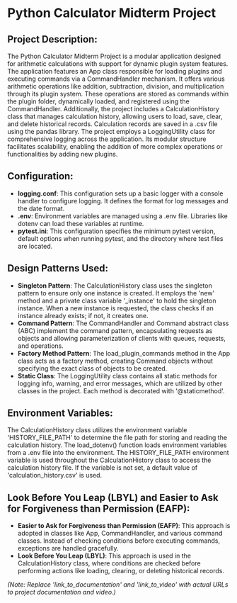 # Python Calculator Midterm Project

## Project Description:

The Python Calculator Midterm Project is a modular application designed for arithmetic calculations with support for dynamic plugin system features. The application features an App class responsible for loading plugins and executing commands via a CommandHandler mechanism. It offers various arithmetic operations like addition, subtraction, division, and multiplication through its plugin system. These operations are stored as commands within the plugin folder, dynamically loaded, and registered using the CommandHandler. Additionally, the project includes a CalculationHistory class that manages calculation history, allowing users to load, save, clear, and delete historical records. Calculation records are saved in a .csv file using the pandas library. The project employs a LoggingUtility class for comprehensive logging across the application. Its modular structure facilitates scalability, enabling the addition of more complex operations or functionalities by adding new plugins.

## Configuration:

- **logging.conf**: This configuration sets up a basic logger with a console handler to configure logging. It defines the format for log messages and the date format.
- **.env**: Environment variables are managed using a .env file. Libraries like dotenv can load these variables at runtime.
- **pytest.ini**: This configuration specifies the minimum pytest version, default options when running pytest, and the directory where test files are located.

## Design Patterns Used:

- **Singleton Pattern**: The CalculationHistory class uses the singleton pattern to ensure only one instance is created. It employs the 'new' method and a private class variable '_instance' to hold the singleton instance. When a new instance is requested, the class checks if an instance already exists; if not, it creates one.
- **Command Pattern**: The CommandHandler and Command abstract class (ABC) implement the command pattern, encapsulating requests as objects and allowing parameterization of clients with queues, requests, and operations.
- **Factory Method Pattern**: The load_plugin_commands method in the App class acts as a factory method, creating Command objects without specifying the exact class of objects to be created.
- **Static Class**: The LoggingUtility class contains all static methods for logging info, warning, and error messages, which are utilized by other classes in the project. Each method is decorated with '@staticmethod'.

## Environment Variables:

The CalculationHistory class utilizes the environment variable 'HISTORY_FILE_PATH' to determine the file path for storing and reading the calculation history. The load_dotenv() function loads environment variables from a .env file into the environment. The HISTORY_FILE_PATH environment variable is used throughout the CalculationHistory class to access the calculation history file. If the variable is not set, a default value of 'calculation_history.csv' is used.

## Look Before You Leap (LBYL) and Easier to Ask for Forgiveness than Permission (EAFP):

- **Easier to Ask for Forgiveness than Permission (EAFP)**: This approach is adopted in classes like App, CommandHandler, and various command classes. Instead of checking conditions before executing commands, exceptions are handled gracefully.
- **Look Before You Leap (LBYL)**: This approach is used in the CalculationHistory class, where conditions are checked before performing actions like loading, clearing, or deleting historical records.

*(Note: Replace 'link_to_documentation' and 'link_to_video' with actual URLs to project documentation and video.)*
